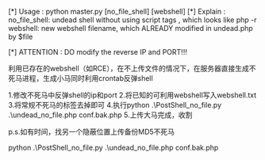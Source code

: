 [\*] Usage :
        python master.py [no_file_shell] [webshell]
[\*] Explain :
        no_file_shell:  undead shell without using script tags <?..?>, which looks like php -r
        webshell:       new webshell filename, which ALREADY modified in undead.php by $file

[\*] ATTENTION :
        DO modify the reverse IP and PORT!!!


利用已存在的webshell（如RCE），在不上传文件的情况下，在服务器直接生成不死马进程，生成小马同时利用crontab反弹shell

1.修改不死马中反弹shell的ip和port
2.将已知的可利用webshell写入webshell.txt
3.将常规不死马的<?...?>标签去掉即可
4.执行python .\PostShell_no_file.py .\undead_no_file.php conf.bak.php
5.上传大马完成，收割


p.s.如有时间，找另一个隐蔽位置上传备份MD5不死马



python .\PostShell_no_file.py .\undead_no_file.php conf.bak.php
